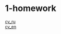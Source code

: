 # 1-homework
<a href="https://meluotii.github.io/1-homework/cv_ru.html">cv_ru</a>
<br>
<a href="https://meluotii.github.io/1-homework/cv_en.html">cv_en</a>